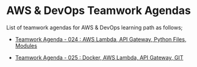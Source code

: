 # AWS & DevOps Teamwork Agendas

List of teamwork agendas for AWS & DevOps learning path as follows;

- [Teamwork Agenda - 024 : AWS Lambda, API Gateway, Python Files, Modules](./tw-024-student.pdf)


- [Teamwork Agenda - 025 : Docker, AWS Lambda, API Gateway, GIT](./tw-025-student.pdf)